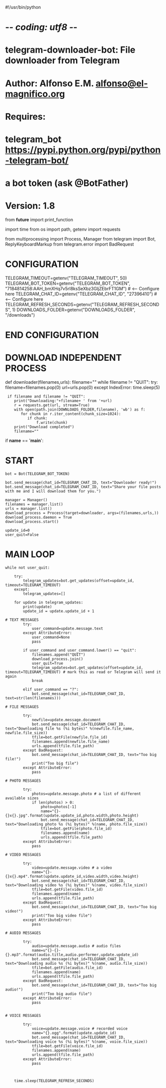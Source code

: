 #!/usr/bin/python
# -*- coding: utf8 -*-

# telegram-downloader-bot: File downloader from Telegram
# Author: Alfonso E.M. <alfonso@el-magnifico.org>
# Requires:
#  telegram_bot https://pypi.python.org/pypi/python-telegram-bot/
#  a bot token (ask @BotFather)
#
# Version: 1.8

from __future__ import print_function

import time
from os import path, getenv
import requests

from multiprocessing import Process, Manager
from telegram import Bot, ReplyKeyboardMarkup
from telegram.error import BadRequest 

# CONFIGURATION
TELEGRAM_TIMEOUT=getenv("TELEGRAM_TIMEOUT", 50)
TELEGRAM_BOT_TOKEN=getenv("TELEGRAM_BOT_TOKEN", "7184814258:AAH_bmXHq7v5rl8ksSeXbz3GljZEbrFT1GM") # <-- Configure here
TELEGRAM_CHAT_ID=getenv("TELEGRAM_CHAT_ID", "27396410") # <-- Configure here
TELEGRAM_REFRESH_SECONDS=getenv("TELEGRAM_REFRESH_SECONDS", 1)
DOWNLOADS_FOLDER=getenv("DOWNLOADS_FOLDER", "/downloads")
# END CONFIGURATION




# DOWNLOAD INDEPENDENT PROCESS
def downloader(filenames,urls):
  filename=""
  while filename != "QUIT":
     try:
         filename=filenames.pop(0)
         url=urls.pop(0)
     except IndexError:
         time.sleep(5)

     if filename and filename != "QUIT":
        print("Downloading:"+filename+ ' from '+url)
        r = requests.get(url, stream=True)
        with open(path.join(DOWNLOADS_FOLDER,filename), 'wb') as f:
           for chunk in r.iter_content(chunk_size=1024): 
              if chunk: 
                  f.write(chunk)
        print("Download completed")
        filename=""
 



if __name__ == '__main__':
# START

    bot = Bot(TELEGRAM_BOT_TOKEN)

    bot.send_message(chat_id=TELEGRAM_CHAT_ID, text="Downloader ready!")
    bot.send_message(chat_id=TELEGRAM_CHAT_ID, text="Share your file posts with me and I will download them for you.")

    manager = Manager()
    filenames = manager.list()
    urls = manager.list()
    download_process = Process(target=downloader, args=(filenames,urls,))
    download_process.daemon = True
    download_process.start()

    update_id=0
    user_quit=False

# MAIN LOOP


    while not user_quit:

        try:
            telegram_updates=bot.get_updates(offset=update_id, timeout=TELEGRAM_TIMEOUT)
        except:
            telegram_updates=[]

        for update in telegram_updates:
            print(update) 
            update_id = update.update_id + 1

    # TEXT MESSAGES
            try:
                user_command=update.message.text
            except AttributeError:
                user_command=None
                pass

            if user_command and user_command.lower() == "quit":
                filenames.append("QUIT")
                download_process.join()
                user_quit=True
                telegram_updates=bot.get_updates(offset=update_id, timeout=TELEGRAM_TIMEOUT) # mark this as read or Telegram will send it again
                break

            elif user_command == "?":
                bot.send_message(chat_id=TELEGRAM_CHAT_ID, text=str(len(filenames)))
       
    # FILE MESSAGES

            try:
                newfile=update.message.document
                bot.send_message(chat_id=TELEGRAM_CHAT_ID, text="Downloading file %s (%i bytes)" %(newfile.file_name, newfile.file_size))
                tfile=bot.getFile(newfile.file_id)
                filenames.append(newfile.file_name)          
                urls.append(tfile.file_path)    
            except BadRequest:
                bot.send_message(chat_id=TELEGRAM_CHAT_ID, text="Too big file!")    
                print("Too big file")            
            except AttributeError:
                pass
        
    # PHOTO MESSAGES

            try:
                photos=update.message.photo # a list of different available sizes
                if len(photos) > 0:  
                    photo=photos[-1]
                    name="{}-{}x{}.jpg".format(update.update_id,photo.width,photo.height)
                    bot.send_message(chat_id=TELEGRAM_CHAT_ID, text="Downloading photo %s (%i bytes)" %(name, photo.file_size))
                    tfile=bot.getFile(photo.file_id)
                    filenames.append(name)          
                    urls.append(tfile.file_path)   
            except AttributeError:
                pass

    # VIDEO MESSAGES

            try:
                video=update.message.video # a video
                name="{}-{}x{}.mp4".format(update.update_id,video.width,video.height)
                bot.send_message(chat_id=TELEGRAM_CHAT_ID, text="Downloading video %s (%i bytes)" %(name, video.file_size))
                tfile=bot.getFile(video.file_id)
                filenames.append(name)          
                urls.append(tfile.file_path)          
            except BadRequest:
                bot.send_message(chat_id=TELEGRAM_CHAT_ID, text="Too big video!")    
                print("Too big video file")        
            except AttributeError:
                pass

    # AUDIO MESSAGES

            try:
                audio=update.message.audio # audio files 
                name=u"{}-{}-{}.mp3".format(audio.title,audio.performer,update.update_id)
                bot.send_message(chat_id=TELEGRAM_CHAT_ID, text="Downloading audio %s (%i bytes)" %(name, audio.file_size))
                tfile=bot.getFile(audio.file_id)
                filenames.append(name)          
                urls.append(tfile.file_path)          
            except BadRequest:
                bot.send_message(chat_id=TELEGRAM_CHAT_ID, text="Too big audio!")    
                print("Too big audio file")        
            except AttributeError:
                pass


    # VOICE MESSAGES

            try:
                voice=update.message.voice # recorded voice 
                name="{}.ogg".format(update.update_id)
                bot.send_message(chat_id=TELEGRAM_CHAT_ID, text="Downloading voice %s (%i bytes)" %(name, voice.file_size))
                tfile=bot.getFile(voice.file_id)
                filenames.append(name)          
                urls.append(tfile.file_path)          
            except AttributeError:
                pass


                        
        time.sleep(TELEGRAM_REFRESH_SECONDS)


